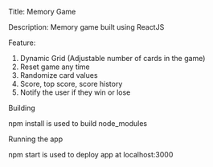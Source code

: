 Title: Memory Game

Description: Memory game built using ReactJS

Feature: 
1) Dynamic Grid (Adjustable number of cards in the game)
3) Reset game any time  
2) Randomize card values  
3) Score, top score, score history 
4) Notify the user if they win or lose


Building

npm install is used to build node_modules  

Running the app

npm start is used to deploy app at localhost:3000



